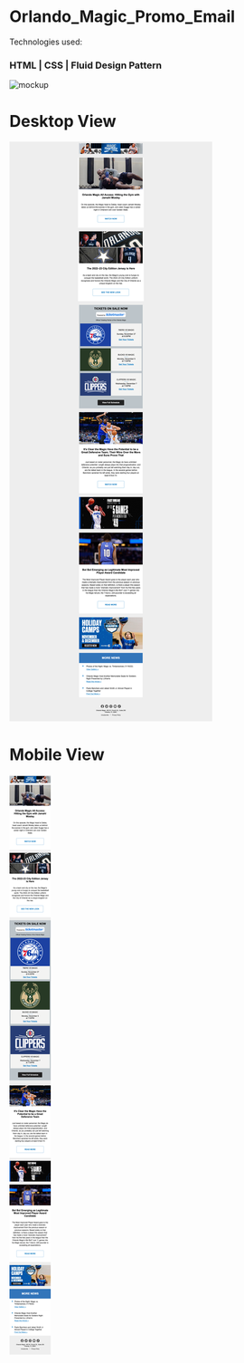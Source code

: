 # Orlando_Magic_Promo_Email

Technologies used:
### HTML | CSS | Fluid Design Pattern

![mockup](https://user-images.githubusercontent.com/106452102/215277377-f28e13eb-e3d2-47cf-bbac-4d6213d0e2fb.png)

# Desktop View
![](/images/completed-image.png)

# Mobile View
![](/images/completed-mobile.png)

